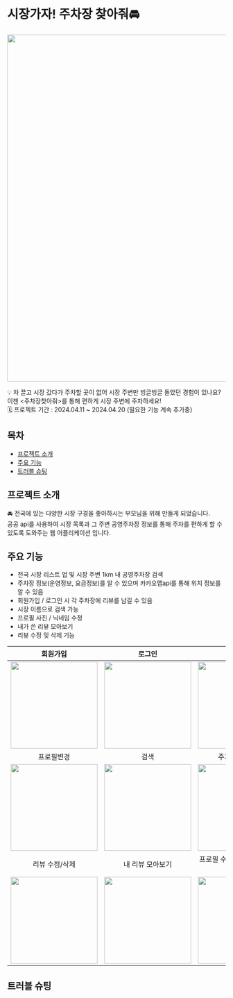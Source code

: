 # 시장가자! 주차장 찾아줘🚘
<img src="https://github.com/wwontk/parkingMarket/assets/114340740/0314e9af-d45e-4dca-8565-f87ead46cf09" width="800px"></img>

💡 차 끌고 시장 갔다가 주차할 곳이 없어 시장 주변만 빙글빙글 돌았던 경험이 있나요? 이젠 <주차장찾아줘>를 통해 편하게 시장 주변에 주차하세요!<br>
🗓️ 프로젝트 기간 : 2024.04.11 ~ 2024.04.20 (필요한 기능 계속 추가중)

## 목차
- [프로젝트 소개](#프로젝트-소개)
- [주요 기능](#주요-기능)
- [트러블 슈팅](#트러블-슈팅)

## 프로젝트 소개
🚘 전국에 있는 다양한 시장 구경을 좋아하시는 부모님을 위해 만들게 되었습니다. <br> 
공공 api를 사용하여 시장 목록과 그 주변 공영주차장 정보를 통해 주차를 편하게 할 수 있도록 도와주는 웹 어플리케이션 입니다.

## 주요 기능
- 전국 시장 리스트 업 및 시장 주변 1km 내 공영주차장 검색
- 주차장 정보(운영정보, 요금정보)를 알 수 있으며 카카오맵api를 통해 위치 정보를 알 수 있음
- 회원가입 / 로그인 시 각 주차장에 리뷰를 남길 수 있음
- 시장 이름으로 검색 가능
- 프로필 사진 / 닉네임 수정
- 내가 쓴 리뷰 모아보기
- 리뷰 수정 및 삭제 기능

| 회원가입 | 로그인 | 홈화면 |
|:-:|:-:|:-:|
|<img src="https://github.com/wwontk/parkingMarket/assets/114340740/359b28df-df2e-46a8-98a9-32775de6d10b" width="200px"></img> | <img src="https://github.com/wwontk/parkingMarket/assets/114340740/5af8bf47-025e-46f0-954b-c5fb0fd871cf" width="200px"></img>   | <img src="https://github.com/wwontk/parkingMarket/assets/114340740/b0d7da4a-8a38-44d5-946f-429acc501475" width="200px"></img>   |
| 프로필변경 | 검색 | 주차장 리뷰작성  |
|<img src="https://github.com/wwontk/parkingMarket/assets/114340740/afd363c6-6059-4725-b0c5-57b15e1b2ca3" width="200px"></img> | <img src="https://github.com/wwontk/parkingMarket/assets/114340740/e7413d03-a934-41a9-8727-5f75c9dacd9c" width="200px"></img>   | <img src="https://github.com/wwontk/parkingMarket/assets/114340740/e8751858-e40e-448d-a166-2a529cf8da16" width="200px"></img>   |
| 리뷰 수정/삭제 | 내 리뷰 모아보기 | 프로필 수정 내용 리뷰에도 적용  |
|<img src="https://github.com/wwontk/parkingMarket/assets/114340740/8749c01e-1c57-4224-91ef-c1de8d4001cd" width="200px"></img> | <img src="https://github.com/wwontk/parkingMarket/assets/114340740/1b49f402-c41a-44ae-85d1-90b62690f10c" width="200px"></img>   | <img src="https://github.com/wwontk/parkingMarket/assets/114340740/67743255-3f8b-4ce9-8711-d7eeb7fe65ec" width="200px"></img>   |

## 트러블 슈팅
